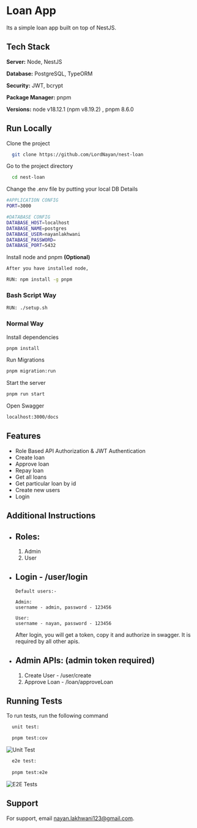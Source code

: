 
# Loan App

Its a simple loan app built on top of NestJS.




## Tech Stack

**Server:** Node, NestJS 

**Database:** PostgreSQL, TypeORM

**Security:** JWT, bcrypt

**Package Manager:** pnpm

**Versions:** node v18.12.1 (npm v8.19.2) , pnpm 8.6.0




## Run Locally

Clone the project

```bash
  git clone https://github.com/LordNayan/nest-loan
```

Go to the project directory

```bash
  cd nest-loan
```

Change the .env file by putting your local DB Details

```bash
#APPLICATION CONFIG
PORT=3000

#DATABASE CONFIG
DATABASE_HOST=localhost
DATABASE_NAME=postgres
DATABASE_USER=nayanlakhwani
DATABASE_PASSWORD=
DATABASE_PORT=5432
```


Install node and pnpm **(Optional)**

```bash
After you have installed node,

RUN: npm install -g pnpm
```

### Bash Script Way
```bash
RUN: ./setup.sh 
```
### Normal Way



Install dependencies

```bash
pnpm install
```

Run Migrations

```bash
pnpm migration:run
```

Start the server

```bash
pnpm run start
```

Open Swagger

```bash
localhost:3000/docs
```



## Features

- Role Based API Authorization & JWT Authentication
- Create loan
- Approve loan
- Repay loan
- Get all loans
- Get particular loan by id
- Create new users
- Login

## Additional Instructions

- Roles:
  --
    1. Admin
    2. User

- Login - **/user/login**
  --
      Default users:-

      Admin: 
      username - admin, password - 123456

      User: 
      username - nayan, password - 123456
    After login, you will get a token, copy it and authorize in swagger. It is required by all other apis.


- Admin APIs: (admin token required)
  --
  1. Create User - /user/create
  2. Approve Loan - /loan/approveLoan




## Running Tests

To run tests, run the following command

```bash
  unit test:

  pnpm test:cov
```

![Unit Test](https://github.com/LordNayan/nest-loan/assets/51285263/9e0c578f-0cf4-48be-85e4-c5b55522949c)

```bash
  e2e test:
  
  pnpm test:e2e
```

![E2E Tests](https://github.com/LordNayan/nest-loan/assets/51285263/5599a37f-6d9c-4f30-b92c-1ff0e3821eb5)


## Support

For support, email nayan.lakhwani123@gmail.com.

